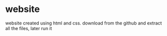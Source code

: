 # website
website created using html and css.
download from the github and extract all the files,
later run it 
